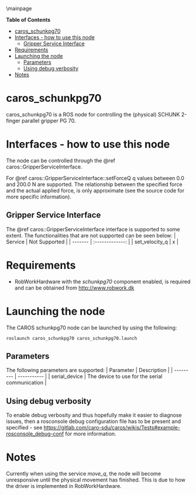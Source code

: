 \mainpage
<!-- markdown-toc start - Don't edit this section. Run M-x markdown-toc/generate-toc again -->
**Table of Contents**

- [caros_schunkpg70](#carosschunkpg70)
- [Interfaces - how to use this node](#interfaces---how-to-use-this-node)
    - [Gripper Service Interface](#gripper-service-interface)
- [Requirements](#requirements)
- [Launching the node](#launching-the-node)
    - [Parameters](#parameters)
    - [Using debug verbosity](#using-debug-verbosity)
- [Notes](#notes)

<!-- markdown-toc end -->

# caros_schunkpg70 #
caros_schunkpg70 is a ROS node for controlling the (physical) SCHUNK 2-finger parallel gripper PG 70.

# Interfaces - how to use this node #
The node can be controlled through the @ref caros::GripperServiceInterface.

For @ref caros::GripperServiceInterface::setForceQ q values between 0.0 and 200.0 N are supported. The relationship between the specified force and the actual applied force, is only approximate (see the source code for more specific information).

## Gripper Service Interface ##
The @ref caros::GripperServiceInterface interface is supported to some extent. The functionalities that are not supported can be seen below:
| Service | Not Supported |
| ------- | :-------------: |
| set_velocity_q | x |

# Requirements #
- RobWorkHardware with the *schunkpg70* component enabled, is required and can be obtained from http://www.robwork.dk

# Launching the node #
The CAROS schunkpg70 node can be launched by using the following:

    roslaunch caros_schunkpg70 caros_schunkpg70.launch

## Parameters ##
The following parameters are supported:
| Parameter | Description |
| --------- | ----------- |
| serial_device | The device to use for the serial communication |

## Using debug verbosity ##
To enable debug verbosity and thus hopefully make it easier to diagnose issues, then a rosconsole debug configuration file has to be present and specified - see https://gitlab.com/caro-sdu/caros/wikis/Tests#example-rosconsole_debug-conf for more information.

# Notes #
Currently when using the service _move\_q_, the node will become unresponsive until the physical movement has finished. This is due to how the driver is implemented in RobWorkHardware.
